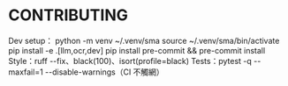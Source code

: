 # CONTRIBUTING

Dev setup：
python -m venv ~/.venv/sma
source ~/.venv/sma/bin/activate
pip install -e .[llm,ocr,dev]
pip install pre-commit && pre-commit install
Style：ruff --fix、black(100)、isort(profile=black)
Tests：pytest -q --maxfail=1 --disable-warnings（CI 不觸網）
